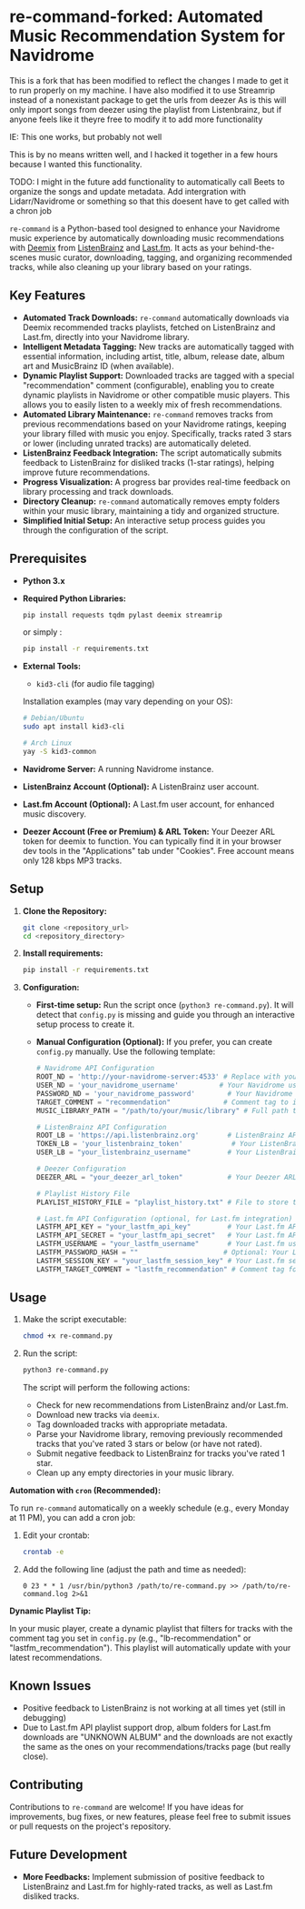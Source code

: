 
# re-command-forked: Automated Music Recommendation System for Navidrome

This is a fork that has been modified to reflect the changes I made to get it to run properly on my machine.
I have also modified it to use Streamrip instead of a nonexistant package to get the urls from deezer
As is this will only import songs from deezer using the playlist from Listenbrainz, but if anyone feels like it theyre free to modify it to add more functionality

IE: This one works, but probably not well

This is by no means written well, and I hacked it together in a few hours because I wanted this functionality. 

TODO:
I might in the future add functionality to automatically call Beets to organize the songs and update metadata.
Add intergration with Lidarr/Navidrome or something so that this doesent have to get called with a chron job


`re-command` is a Python-based tool designed to enhance your Navidrome music experience by automatically downloading music recommendations with [Deemix](https://deemix.org/) from [ListenBrainz](https://github.com/metabrainz/listenbrainz-server) and [Last.fm](https://www.last.fm/music/+recommended/). It acts as your behind-the-scenes music curator, downloading, tagging, and organizing recommended tracks, while also cleaning up your library based on your ratings.

## Key Features

*   **Automated Track Downloads:** `re-command` automatically downloads via Deemix recommended tracks playlists, fetched on ListenBrainz and Last.fm, directly into your Navidrome library.
*   **Intelligent Metadata Tagging:**  New tracks are automatically tagged with essential information, including artist, title, album, release date, album art and MusicBrainz ID (when available).
*   **Dynamic Playlist Support:** Downloaded tracks are tagged with a special "recommendation" comment (configurable), enabling you to create dynamic playlists in Navidrome or other compatible music players. This allows you to easily listen to a weekly mix of fresh recommendations.
*   **Automated Library Maintenance:** `re-command` removes tracks from previous recommendations based on your Navidrome ratings, keeping your library filled with music you enjoy. Specifically, tracks rated 3 stars or lower (including unrated tracks) are automatically deleted.
*   **ListenBrainz Feedback Integration:**  The script automatically submits feedback to ListenBrainz for disliked tracks (1-star ratings), helping improve future recommendations.
*   **Progress Visualization:**  A progress bar provides real-time feedback on library processing and track downloads.
*   **Directory Cleanup:**  `re-command` automatically removes empty folders within your music library, maintaining a tidy and organized structure.
*   **Simplified Initial Setup:** An interactive setup process guides you through the configuration of the script.

## Prerequisites

*   **Python 3.x**
*   **Required Python Libraries:**
    ```bash
    pip install requests tqdm pylast deemix streamrip
    ```
    or simply :
    ```bash
    pip install -r requirements.txt
    ```
*   **External Tools:**
    *   `kid3-cli` (for audio file tagging)

    Installation examples (may vary depending on your OS):
    ```bash
    # Debian/Ubuntu
    sudo apt install kid3-cli

    # Arch Linux
    yay -S kid3-common
    ```
*   **Navidrome Server:** A running Navidrome instance.
*   **ListenBrainz Account  (Optional):**  A ListenBrainz user account.
*   **Last.fm Account (Optional):** A Last.fm user account, for enhanced music discovery.
*   **Deezer Account (Free or Premium) & ARL Token:** Your Deezer ARL token for deemix to function. You can typically find it in your browser dev tools in the "Applications" tab under "Cookies". Free account means only 128 kbps MP3 tracks.

## Setup

1. **Clone the Repository:**
    ```bash
    git clone <repository_url>
    cd <repository_directory>
    ```

2. **Install requirements:**
    ```bash
    pip install -r requirements.txt
    ```

3. **Configuration:**

    *   **First-time setup:** Run the script once (`python3 re-command.py`). It will detect that `config.py` is missing and guide you through an interactive setup process to create it.

    *   **Manual Configuration (Optional):** If you prefer, you can create `config.py` manually. Use the following template:

        ```python
        # Navidrome API Configuration
        ROOT_ND = 'http://your-navidrome-server:4533' # Replace with your Navidrome URL
        USER_ND = 'your_navidrome_username'          # Your Navidrome username
        PASSWORD_ND = 'your_navidrome_password'        # Your Navidrome password
        TARGET_COMMENT = "recommendation"             # Comment tag to identify recommended tracks
        MUSIC_LIBRARY_PATH = "/path/to/your/music/library" # Full path to your music library

        # ListenBrainz API Configuration
        ROOT_LB = 'https://api.listenbrainz.org'       # ListenBrainz API base URL (leave as is)
        TOKEN_LB = 'your_listenbrainz_token'            # Your ListenBrainz API token
        USER_LB = "your_listenbrainz_username"         # Your ListenBrainz username

        # Deezer Configuration
        DEEZER_ARL = "your_deezer_arl_token"           # Your Deezer ARL token. Please also write it down in ~/.config/deemix/.arl or run deemix once to set it up.

        # Playlist History File
        PLAYLIST_HISTORY_FILE = "playlist_history.txt" # File to store the last processed playlist name

        # Last.fm API Configuration (optional, for Last.fm integration)
        LASTFM_API_KEY = "your_lastfm_api_key"         # Your Last.fm API key
        LASTFM_API_SECRET = "your_lastfm_api_secret"   # Your Last.fm API secret
        LASTFM_USERNAME = "your_lastfm_username"       # Your Last.fm username
        LASTFM_PASSWORD_HASH = ""                     # Optional: Your Last.fm password hash (less secure)
        LASTFM_SESSION_KEY = "your_lastfm_session_key" # Your Last.fm session key (more secure)
        LASTFM_TARGET_COMMENT = "lastfm_recommendation" # Comment tag for Last.fm recommended tracks
        ```

## Usage

1. Make the script executable:
    ```bash
    chmod +x re-command.py
    ```

2. Run the script:
    ```bash
    python3 re-command.py
    ```

    The script will perform the following actions:
    *   Check for new recommendations from ListenBrainz and/or Last.fm.
    *   Download new tracks via `deemix`.
    *   Tag downloaded tracks with appropriate metadata.
    *   Parse your Navidrome library, removing previously recommended tracks that you've rated 3 stars or below (or have not rated).
    *   Submit negative feedback to ListenBrainz for tracks you've rated 1 star.
    *   Clean up any empty directories in your music library.

**Automation with `cron` (Recommended):**

To run `re-command` automatically on a weekly schedule (e.g., every Monday at 11 PM), you can add a cron job:

1. Edit your crontab:
    ```bash
    crontab -e
    ```

2. Add the following line (adjust the path and time as needed):
    ```
    0 23 * * 1 /usr/bin/python3 /path/to/re-command.py >> /path/to/re-command.log 2>&1
    ```

**Dynamic Playlist Tip:**

In your music player, create a dynamic playlist that filters for tracks with the comment tag you set in `config.py` (e.g., "lb-recommendation" or "lastfm_recommendation"). This playlist will automatically update with your latest recommendations.

## Known Issues
* Positive feedback to ListenBrainz is not working at all times yet (still in debugging)
* Due to Last.fm API playlist support drop, album folders for Last.fm downloads are "UNKNOWN ALBUM" and the downloads are not exactly the same as the ones on your recommendations/tracks page (but really close).

## Contributing

Contributions to `re-command` are welcome! If you have ideas for improvements, bug fixes, or new features, please feel free to submit issues or pull requests on the project's repository.

## Future Development

*   **More Feedbacks:** Implement submission of positive feedback to ListenBrainz and Last.fm for highly-rated tracks, as well as Last.fm disliked tracks.
